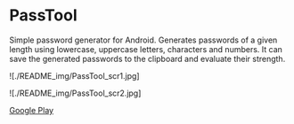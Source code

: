 # PassTool

Simple password generator for Android. Generates passwords of a given length using lowercase, uppercase letters, characters and numbers. It can save the generated passwords to the clipboard and evaluate their strength.

![./README_img/PassTool_scr1.jpg] 

![./README_img/PassTool_scr2.jpg]

[Google Play](https://play.google.com/store/apps/details?id=com.sizeofanton.passgentemp)

